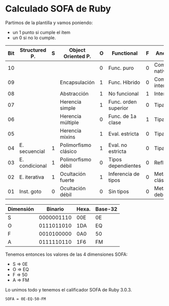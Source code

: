 
# Calculado SOFA de Ruby

Partimos de la plantilla y vamos poniendo:
* un 1 punto si cumple el ítem
* un 0 si no lo cumple.

| Bit | Structured P.  | S | Object Oriented P.   | O | Functional     | F | Another features | A |
| --- | -------------- | - |--------------------- | - | -------------- | - | ---------------- | - |
| 10  |                |   |                      | 0 | Func. puro     | 0 | Compilado a cód. nativo | 0 |
| 09  |                |   | Encapsulación        | 1 | Func. Híbrido   | 0 | Compilado cód. intermedio | 1 |
| 08  |                |   | Abstracción          | 1 | No funcional      | 1 | Interpretado | 1 |
| 07  |                |   | Herencia simple      | 1 | Func. orden superior |0 | Tipado estático | 1 |
| 06  |                |   | Herencia múltiple    | 0 | Func. de 1a clase | 1 | Tipado dinámico | 1 |
| 05  |                |   | Herencia mixins      | 1 | Eval. estricta      | 0 |Tipado fuerte | 1 |
| 04  | E. secuencial  | 1 | Polimorfismo clásico | 1 | Eval. no estricta   | 0 | Tipado débil | 0 |
| 03  | E. condicional | 1 | Polimorfismo débil   | 0 | Tipos dependientes  | 0 | Reflexivo | 1 |
| 02  | E. iterativa   | 1 | Ocultación fuerte    | 1 | Inferencia de tipos | 0 | Metaprogramación clásica | 1 |
| 01  | Inst. goto     | 0 | Ocultación débil     | 0 | Sin tipos           | 0 | Metaprogramación debil/laxa | 0 |

| Dimensión | Binario    | Hexa. | Base-32 |
| --------- | ---------- | ----- | ------- |
| S         | 0000001110 | 00E   | 0E      |
| O         | 0111011010 | 1DA   | EQ      |
| F         | 0010100000 | 0A0   | 50      |
| A         | 0111110110 | 1F6   | FM      |

Tenemos entonces los valores de las 4 dimensiones SOFA:
* S => 0E
* O => EQ
* F => 50
* A => FM

Lo unimos todo y tenemos el calificador SOFA de Ruby 3.0.3.

```
SOFA = 0E-EQ-50-FM
```
